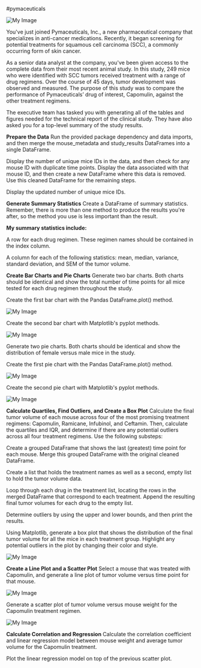 #pymaceuticals

![My Image](Image%20Graphs/READ%20ME%20Image%20animal-testing-hero.jpg?raw=true)

You've just joined Pymaceuticals, Inc., a new pharmaceutical company that specializes in anti-cancer medications. Recently, it began screening for potential treatments for squamous cell carcinoma (SCC), a commonly occurring form of skin cancer.

As a senior data analyst at the company, you've been given access to the complete data from their most recent animal study. In this study, 249 mice who were identified with SCC tumors received treatment with a range of drug regimens. Over the course of 45 days, tumor development was observed and measured. The purpose of this study was to compare the performance of Pymaceuticals’ drug of interest, Capomulin, against the other treatment regimens.

The executive team has tasked you with generating all of the tables and figures needed for the technical report of the clinical study. They have also asked you for a top-level summary of the study results.

**Prepare the Data**
Run the provided package dependency and data imports, and then merge the mouse_metadata and study_results DataFrames into a single DataFrame.

Display the number of unique mice IDs in the data, and then check for any mouse ID with duplicate time points. Display the data associated with that mouse ID, and then create a new DataFrame where this data is removed. Use this cleaned DataFrame for the remaining steps.

Display the updated number of unique mice IDs.

**Generate Summary Statistics**
Create a DataFrame of summary statistics. Remember, there is more than one method to produce the results you're after, so the method you use is less important than the result.

**My summary statistics include:**

A row for each drug regimen. These regimen names should be contained in the index column.

A column for each of the following statistics: mean, median, variance, standard deviation, and SEM of the tumor volume.

**Create Bar Charts and Pie Charts**
Generate two bar charts. Both charts should be identical and show the total number of time points for all mice tested for each drug regimen throughout the study.

Create the first bar chart with the Pandas DataFrame.plot() method.

![My Image](Image%20Graphs/Drug%20Regimen%20Pandas%20Bar%20Chart.png?raw=true)


Create the second bar chart with Matplotlib's pyplot methods.

![My Image](Image%20Graphs/Drug%20Regimen%20Bar%20Chart.png?raw=true)

Generate two pie charts. Both charts should be identical and show the distribution of female versus male mice in the study.

Create the first pie chart with the Pandas DataFrame.plot() method.

![My Image](Image%20Graphs/Pandas%20Pie%20Chart.png?raw=true)

Create the second pie chart with Matplotlib's pyplot methods.

![My Image](Image%20Graphs/Pyplot%20Pie%20Chart.png?raw=true)


**Calculate Quartiles, Find Outliers, and Create a Box Plot**
Calculate the final tumor volume of each mouse across four of the most promising treatment regimens: Capomulin, Ramicane, Infubinol, and Ceftamin. Then, calculate the quartiles and IQR, and determine if there are any potential outliers across all four treatment regimens. Use the following substeps:

Create a grouped DataFrame that shows the last (greatest) time point for each mouse. Merge this grouped DataFrame with the original cleaned DataFrame.

Create a list that holds the treatment names as well as a second, empty list to hold the tumor volume data.

Loop through each drug in the treatment list, locating the rows in the merged DataFrame that correspond to each treatment. Append the resulting final tumor volumes for each drug to the empty list.

Determine outliers by using the upper and lower bounds, and then print the results.

Using Matplotlib, generate a box plot that shows the distribution of the final tumor volume for all the mice in each treatment group. Highlight any potential outliers in the plot by changing their color and style.

![My Image](Image%20Graphs/Drug%20Regimen%20Tumor%20Box%20Plot.png?raw=true)

**Create a Line Plot and a Scatter Plot**
Select a mouse that was treated with Capomulin, and generate a line plot of tumor volume versus time point for that mouse.

![My Image](Image%20Graphs/Line%20Plots.png?raw=true)

Generate a scatter plot of tumor volume versus mouse weight for the Capomulin treatment regimen.

![My Image](Image%20Graphs/Capomulin%20Tumor%20vs%20Weight.png?raw=true)

**Calculate Correlation and Regression**
Calculate the correlation coefficient and linear regression model between mouse weight and average tumor volume for the Capomulin treatment.

Plot the linear regression model on top of the previous scatter plot.
